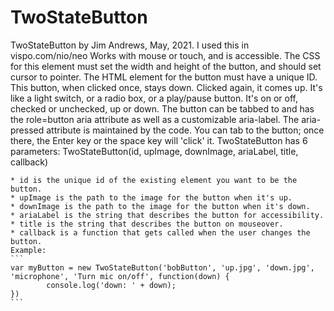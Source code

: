 # TwoStateButton

TwoStateButton by Jim Andrews, May, 2021. I used this in vispo.com/nio/neo
    Works with mouse or touch, and is accessible. The CSS for this element must 
    set the width and height of the button, and should set cursor to pointer. 
    The HTML element for the button must have a unique ID. This button, when 
    clicked once, stays down. Clicked again, it comes up. It's like a light 
    switch, or a radio box, or a play/pause button. It's on or off, checked or 
    unchecked, up or down. The button can be tabbed to and has the role=button
    aria attribute as well as a customizable aria-label. The aria-pressed attribute
    is maintained by the code. You can tab to the button; once there, the Enter
    key or the space key will 'click' it. TwoStateButton has 6 parameters:
    TwoStateButton(id, upImage, downImage, ariaLabel, title, callback)
    
    * id is the unique id of the existing element you want to be the button.
    * upImage is the path to the image for the button when it's up.
    * downImage is the path to the image for the button when it's down.
    * ariaLabel is the string that describes the button for accessibility.
    * title is the string that describes the button on mouseover.
    * callback is a function that gets called when the user changes the button.
    Example: 
    ```
    var myButton = new TwoStateButton('bobButton', 'up.jpg', 'down.jpg', 'microphone', 'Turn mic on/off', function(down) {
            console.log('down: ' + down);
    })
    ```
